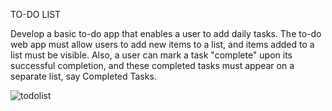 

TO-DO LIST

Develop a basic to-do app that enables a user to add daily tasks. The to-do web app must allow users to add new items to a list, and items added to a list must be visible. Also, a user can mark a task "complete" upon its successful completion, and these completed tasks must appear on a separate list, say Completed Tasks.

![todolist](https://github.com/user-attachments/assets/d35c6713-96f2-4ea5-9d9d-facef7c533ea)


